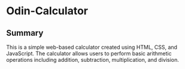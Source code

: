 # Odin-Calculator

## Summary

This is a simple web-based calculator created using HTML, CSS, and JavaScript. The calculator allows users to perform basic arithmetic operations including addition, subtraction, multiplication, and division.
